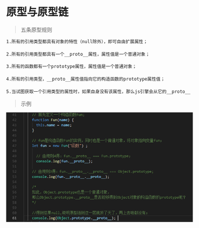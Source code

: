 # 原型与原型链

>五条原型规则

```bash
1.所有的引用类型都具有对象的特性（null除外），即可自由扩展属性；

2.所有的引用类型都具有一个__proto__属性，属性值是一个普通对象；

3.所有的函数都有一个prototype属性，属性值是一个普通对象；

4.所有的引用类型，__proto__属性值指向它的构造函数的prototype属性值；

5.当试图获取一个引用类型的属性时，如果自身没有该属性，那么js引擎会从它的__proto__（即它的构造函数的protoytpe）中寻找。

```

>示例

!["原型链示例图片"](../image/prototype.PNG)
